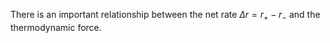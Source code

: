 There is an important relationship between the net rate $\Delta r=r_+ - r_-$ and the thermodynamic force.
